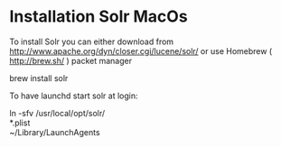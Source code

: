 <!--
parent: 'Search using Solr'
created_at: '2015-06-10 17:00:53'
updated_at: '2015-08-18 14:22:29'
authors:
    - 'Mikhail Kamarouski'
tags:
    - 'Search using Solr'
-->

Installation Solr MacOs
=======================

To install Solr you can either download from http://www.apache.org/dyn/closer.cgi/lucene/solr/ or use Homebrew ( http://brew.sh/ ) packet manager

brew install solr

To have launchd start solr at login:

ln -sfv /usr/local/opt/solr/<br/>
*.plist <br/>
~/Library/LaunchAgents


